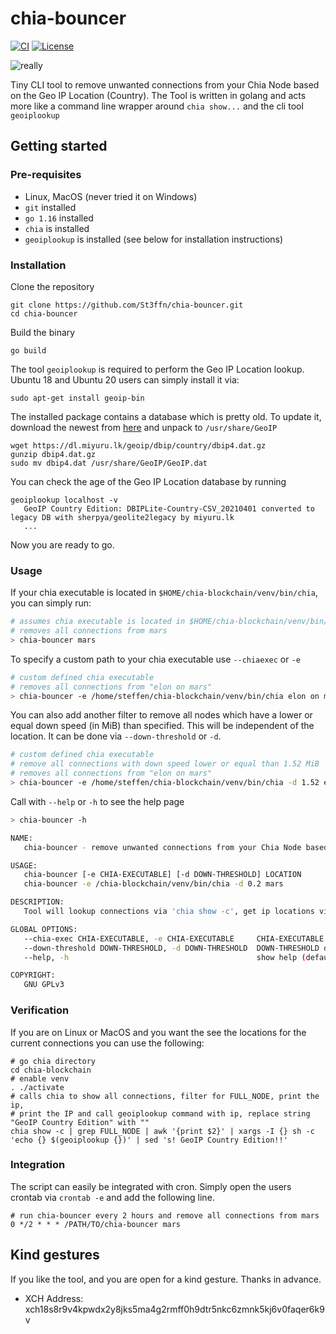 # chia-bouncer

[![CI](https://github.com/St3ffn/chia-bouncer/actions/workflows/ci.yml/badge.svg)](https://github.com/St3ffn/chia-bouncer/actions/workflows/ci.yml)
[![License](https://img.shields.io/github/license/st3ffn/chia-bouncer)](/LICENSE)

![really](https://media.giphy.com/media/5fBH6zf7l8bxukYh74Q/giphy.gif)

Tiny CLI tool to remove unwanted connections from your Chia Node based on the Geo IP Location (Country). 
The Tool is written in golang and acts more like a command line wrapper around `chia show...`
and the cli tool `geoiplookup`

## Getting started

### Pre-requisites

- Linux, MacOS (never tried it on Windows)
- `git` installed
- `go 1.16` installed
- `chia` is installed
- `geoiplookup` is installed (see below for installation instructions)

### Installation 

Clone the repository

```shell
git clone https://github.com/St3ffn/chia-bouncer.git
cd chia-bouncer
```

Build the binary

```shell
go build
```

The tool `geoiplookup` is required to perform the Geo IP Location lookup.
Ubuntu 18 and Ubuntu 20 users can simply install it via:

```shell
sudo apt-get install geoip-bin
```

The installed package contains a database which is pretty old. 
To update it, download the newest from [here](https://dl.miyuru.lk/geoip/dbip/country/dbip4.dat.gz)
and unpack to `/usr/share/GeoIP`

```shell
wget https://dl.miyuru.lk/geoip/dbip/country/dbip4.dat.gz
gunzip dbip4.dat.gz
sudo mv dbip4.dat /usr/share/GeoIP/GeoIP.dat
```

You can check the age of the Geo IP Location database by running
```shell
geoiplookup localhost -v
   GeoIP Country Edition: DBIPLite-Country-CSV_20210401 converted to legacy DB with sherpya/geolite2legacy by miyuru.lk
   ...
```
Now you are ready to go.

### Usage

If your chia executable is located in `$HOME/chia-blockchain/venv/bin/chia`, you can simply run:
```bash
# assumes chia executable is located in $HOME/chia-blockchain/venv/bin/chia
# removes all connections from mars
> chia-bouncer mars
```
To specify a custom path to your chia executable use `--chiaexec` or `-e`
```bash
# custom defined chia executable
# removes all connections from "elon on mars"
> chia-bouncer -e /home/steffen/chia-blockchain/venv/bin/chia elon on mars
```
You can also add another filter to remove all nodes which have a lower or equal down speed (in MiB) than specified. 
This will be independent of the location. It can be done via `--down-threshold` or `-d`.
```bash
# custom defined chia executable
# remove all connections with down speed lower or equal than 1.52 MiB
# removes all connections from "elon on mars"
> chia-bouncer -e /home/steffen/chia-blockchain/venv/bin/chia -d 1.52 elon on mars
```
Call with `--help` or `-h` to see the help page 
```bash
> chia-bouncer -h

NAME:
   chia-bouncer - remove unwanted connections from your Chia Node based on Geo IP Location.

USAGE:
   chia-bouncer [-e CHIA-EXECUTABLE] [-d DOWN-THRESHOLD] LOCATION
   chia-bouncer -e /chia-blockchain/venv/bin/chia -d 0.2 mars

DESCRIPTION:
   Tool will lookup connections via 'chia show -c', get ip locations via geoiplookup and remove nodes from specified LOCATION via 'chia show -r'

GLOBAL OPTIONS:
   --chia-exec CHIA-EXECUTABLE, -e CHIA-EXECUTABLE     CHIA-EXECUTABLE. normally located inside the bin folder of your venv directory (default: $HOME/chia-blockchain/venv/bin/chia)
   --down-threshold DOWN-THRESHOLD, -d DOWN-THRESHOLD  DOWN-THRESHOLD defines the additional filter for minimal down speed in MiB for filtering. (default: not active)
   --help, -h                                          show help (default: false)

COPYRIGHT:
   GNU GPLv3

```

### Verification

If you are on Linux or MacOS and you want the see the locations for the current connections you can use the following:

```shell
# go chia directory
cd chia-blockchain
# enable venv
. ./activate
# calls chia to show all connections, filter for FULL_NODE, print the ip, 
# print the IP and call geoiplookup command with ip, replace string "GeoIP Country Edition" with ""
chia show -c | grep FULL_NODE | awk '{print $2}' | xargs -I {} sh -c 'echo {} $(geoiplookup {})' | sed 's! GeoIP Country Edition!!'
```

### Integration

The script can easily be integrated with cron. Simply open the users crontab via `crontab -e` and add the following line.

```shell
# run chia-bouncer every 2 hours and remove all connections from mars
0 */2 * * * /PATH/TO/chia-bouncer mars
```

## Kind gestures

If you like the tool, and you are open for a kind gesture. Thanks in advance. 

- XCH Address: xch18s8r9v4kpwdx2y8jks5ma4g2rmff0h9dtr5nkc6zmnk5kj6v0faqer6k9v

